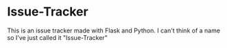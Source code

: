 # Issue-Tracker
This is an issue tracker made with Flask and Python. I can't think of a name so I've just called it  "Issue-Tracker"
